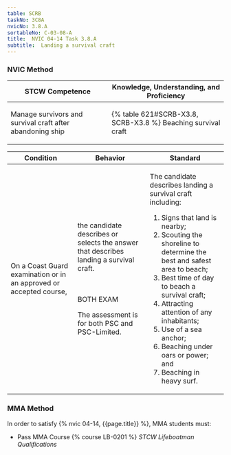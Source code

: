 ```yaml
---
table: SCRB
taskNo: 3C8A
nvicNo: 3.8.A 
sortableNo: C-03-08-A
title:  NVIC 04-14 Task 3.8.A
subtitle:  Landing a survival craft
---
```






### NVIC Method

<a style="display:none;" onclick="togglevisibility('nvic_methods')" >Show NVIC method.</a>

<div id='nvic_methods' class='show'>

<table>
<thead>
<tr>
<th class='forty'> STCW Competence </th>
<th class='sixty'> Knowledge, Understanding, and Proficiency </th>
</tr>
</thead>

<tbody>
<tr><td markdown='1'>

Manage survivors and survival craft after abandoning ship

</td><td markdown='1'>

{% table 621#SCRB-X3.8, SCRB-X3.8 %} Beaching survival craft

</td></tr>


</tbody>
</table>


<table>
<thead>
<tr><th class='twenty'>  Condition </th><th class='twenty'> Behavior </th><th  class='sixty'>Standard </th></tr>
</thead>
<tbody >



<tr><td markdown='1'>

On a Coast Guard examination or in an approved or accepted course,

</td><td markdown='1'>

the candidate describes or selects the answer that describes landing a survival craft.

<br>

<div class="tooltip" markdown='1'>

BOTH
EXAM

The assessment is for both PSC and PSC-Limited.

</div>


</td><td markdown='1'>

The candidate describes landing a survival craft including:

1. Signs that land is nearby;
2. Scouting the shoreline to determine the best and safest area to beach;
3. Best time of day to beach a survival craft;
4. Attracting attention of any inhabitants;
5. Use of a sea anchor;
6. Beaching under oars or power; and 
7. Beaching in heavy surf. 

</td></tr>
</tbody>
</table>
</div>


### MMA Method

In order to satisfy  {% nvic 04-14, {{page.title}}  %}, MMA students must:

* Pass MMA Course {% course LB-0201 %}  *STCW Lifeboatman Qualifications*
